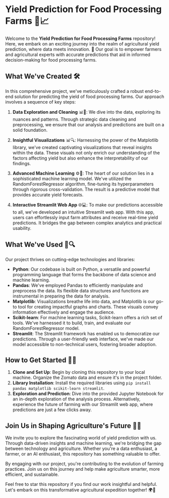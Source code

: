 # Yield Prediction for Food Processing Farms 🌾📈

Welcome to the **Yield Prediction for Food Processing Farms** repository! Here, we embark on an exciting journey into the realm of agricultural yield prediction, where data meets innovation. 🚀 Our goal is to empower farmers and agricultural experts with accurate predictions that aid in informed decision-making for food processing farms.

## What We've Created 🛠️

In this comprehensive project, we've meticulously crafted a robust end-to-end solution for predicting the yield of food processing farms. Our approach involves a sequence of key steps:

1. **Data Exploration and Cleaning** 📊🧹: We dive into the data, exploring its nuances and patterns. Through strategic data cleaning and preprocessing, we ensure that our analysis and predictions are built on a solid foundation.

2. **Insightful Visualizations** 📊🔍: Harnessing the power of the Matplotlib library, we've created captivating visualizations that reveal insights within the data. These visuals not only enrich our understanding of the factors affecting yield but also enhance the interpretability of our findings.

3. **Advanced Machine Learning** ⚙️🤖: The heart of our solution lies in a sophisticated machine learning model. We've utilized the RandomForestRegressor algorithm, fine-tuning its hyperparameters through rigorous cross-validation. The result is a predictive model that provides accurate yield forecasts.

4. **Interactive Streamlit Web App** 🌐💻: To make our predictions accessible to all, we've developed an intuitive Streamlit web app. With this app, users can effortlessly input farm attributes and receive real-time yield predictions. It bridges the gap between complex analytics and practical usability.

## What We've Used 🧰🔍

Our project thrives on cutting-edge technologies and libraries:

- **Python**: Our codebase is built on Python, a versatile and powerful programming language that forms the backbone of data science and machine learning.
- **Pandas**: We've employed Pandas to efficiently manipulate and preprocess the data. Its flexible data structures and functions are instrumental in preparing the data for analysis.
- **Matplotlib**: Visualizations breathe life into data, and Matplotlib is our go-to tool for creating impactful graphs and charts. These visuals convey information effectively and engage the audience.
- **Scikit-learn**: For machine learning tasks, Scikit-learn offers a rich set of tools. We've harnessed it to build, train, and evaluate our RandomForestRegressor model.
- **Streamlit**: The Streamlit framework has enabled us to democratize our predictions. Through a user-friendly web interface, we've made our model accessible to non-technical users, fostering broader adoption.

## How to Get Started 🚀📝

1. **Clone and Set Up**: Begin by cloning this repository to your local machine. Organize the Zomato data and ensure it's in the project folder.
2. **Library Installation**: Install the required libraries using `pip install pandas matplotlib scikit-learn streamlit`.
3. **Exploration and Prediction**: Dive into the provided Jupyter Notebook for an in-depth exploration of the analysis process. Alternatively, experience the future of farming with our Streamlit web app, where predictions are just a few clicks away.

## Join Us in Shaping Agriculture's Future 🌱🤝

We invite you to explore the fascinating world of yield prediction with us. Through data-driven insights and machine learning, we're bridging the gap between technology and agriculture. Whether you're a data enthusiast, a farmer, or an AI enthusiast, this repository has something valuable to offer.

By engaging with our project, you're contributing to the evolution of farming practices. Join us on this journey and help make agriculture smarter, more efficient, and sustainable.

Feel free to star this repository if you find our work insightful and helpful. Let's embark on this transformative agricultural expedition together! 🌍🌾

